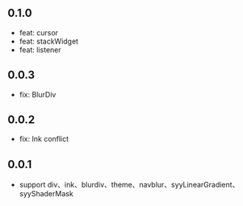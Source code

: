 ## 0.1.0
- feat: cursor
- feat: stackWidget
- feat: listener

## 0.0.3
- fix: BlurDiv

## 0.0.2
- fix: Ink conflict

## 0.0.1

- support div、ink、blurdiv、theme、navblur、syyLinearGradient、syyShaderMask